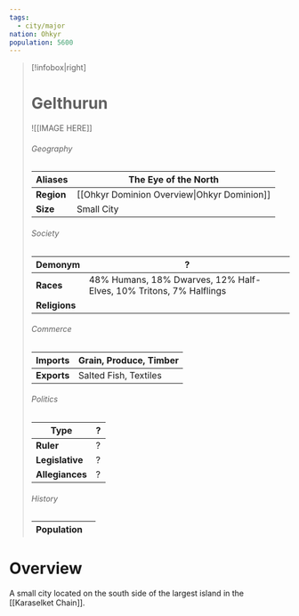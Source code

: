 ```yaml
---
tags:
  - city/major
nation: Ohkyr
population: 5600
---
```

> [!infobox|right]
> # Gelthurun
> ![[IMAGE HERE]]
> ###### Geography
> | **Aliases** | The Eye of the North |
> | - | - |
> | **Region** | [[Ohkyr Dominion Overview\|Ohkyr Dominion]] |
> | **Size** | Small City |
> ###### Society
> | **Demonym** | ? |
> | - | - |
> | **Races** | 48% Humans, 18% Dwarves, 12% Half-Elves, 10% Tritons, 7% Halflings |
> | **Religions** |  |
> ###### Commerce
> | **Imports** | Grain, Produce, Timber |
> | - | - |
> | **Exports** | Salted Fish, Textiles |
> ###### Politics
> | **Type** | ? |
> | - | - |
> | **Ruler** | ? |
> | **Legislative** | ? |
> | **Allegiances** | ? |
> ###### History
> | **Population** |  |
> | - | - |
# Overview
A small city located on the south side of the largest island in the [[Karaselket Chain]].